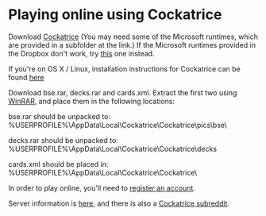# Playing online using Cockatrice
Download [Cockatrice](https://www.dropbox.com/sh/ouewghrnudatfid/AADPq-_buDYxG2zNJTDehw1ra?dl=0) (You may need some of the Microsoft runtimes, which are provided in a subfolder at the link.)  If the Microsoft runtimes provided in the Dropbox don't work, try [this](http://www.microsoft.com/en-us/download/confirmation.aspx?id=5555) one instead.

If you're on OS X / Linux, installation instructions for Cockatrice can be found [here](https://github.com/Cockatrice/Cockatrice/wiki/Installing-Cockatrice)

Download bse.rar, decks.rar and cards.xml. Extract the first two using [WinRAR](http://www.rarlab.com/download.htm), and place them in the following locations:

bse.rar should be unpacked to: 
%USERPROFILE%\AppData\Local\Cockatrice\Cockatrice\pics\bse\

decks.rar should be unpacked to: 
%USERPROFILE%\AppData\Local\Cockatrice\Cockatrice\decks

cards.xml should be placed in: 
%USERPROFILE%\AppData\Local\Cockatrice\Cockatrice\

In order to play online, you'll need to [register an account](http://www.woogerworks.com/index.php/account-registration).

Server information is [here](http://www.woogerworks.com/index.php/hosted-service-information/3-cockatrice-server-information), and there is also a [Cockatrice subreddit](http://www.reddit.com/r/Cockatrice/).